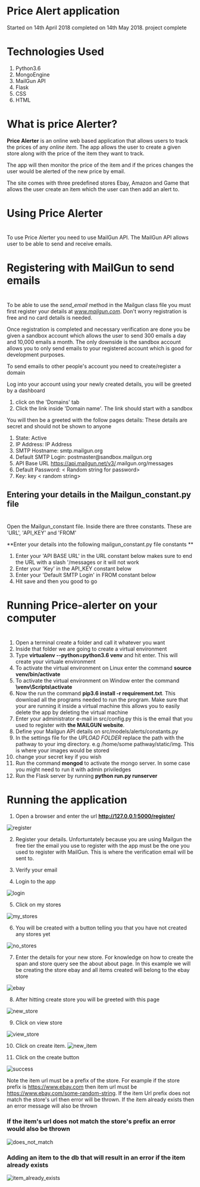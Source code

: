 
# Price Alert application

Started on 14th April 2018 completed on 14th May 2018.
project complete

# Technologies Used

1) Python3.6
2) MongoEngine
3) MailGun API
4) Flask
5) CSS
6) HTML

# What is price Alerter?

**Price Alerter** is an online web based application that allows users to track the prices of any
*online item*. The app allows the user to create a given store along with the price of
the item they want to track.
 
The app will then monitor the price of the item and if the prices changes the user would be alerted of the new price by email.

The site comes with three predefined stores Ebay, Amazon and Game that allows the
user create an item which the user can then add an alert to.
           
# Using Price Alerter
#

To use Price Alerter you need to use MailGun API. The MailGun API allows
user to be able to send and receive emails.


# Registering with MailGun to send emails
#

To be able to use the *send_email* method in the Mailgun class file you must first register
your details at *www.mailgun.com*. Don't worry registration is free and no card
details is needed.

Once registration is completed and necessary verification are done you be given a
sandbox account which allows the user to send 300 emails a day and 10,000 emails a month.
The only downside is the sandbox account allows you to only send emails to your registered
account which is good for development purposes.


To send emails to other people's account you need to create/register a domain

Log into your account using your newly created details, you will be greeted by a dashboard

1) click on the 'Domains' tab
2) Click the link inside 'Domain name'. The link should start with a sandbox<random numbers>


You will then be a greeted with the follow pages details:
These details are secret and should not be shown to anyone

1) State: Active
2) IP Address: IP Address
3) SMTP Hostname: smtp.mailgun.org
4) Default SMTP Login: postmaster@sandbox<your-random-key-should-be>.mailgun.org
5) API Base URL https://api.mailgun.net/v3/<your-random-key-should-be>.mailgun.org/messages
6) Default Password: < Random string for password>
7) Key: key < random string>


## Entering your details in the Mailgun_constant.py file
#

Open the Mailgun_constant file. Inside there are three constants. These are 'URL', 'API_KEY' and 'FROM'

**Enter your details into the following mailgun_constant.py file constants **

1) Enter your 'API BASE URL' in the URL constant below makes sure to end the URL with a slash '/messages or it will not work
2) Enter your 'Key' in the API_KEY constant below
3) Enter your 'Default SMTP Login' in FROM constant below
4) Hit save and then you good to go


# Running Price-alerter on your computer
#

1) Open a terminal create a folder and call it whatever you want
2) Inside that folder we are going to create a virtual environment
2) Type **virtualenv --python=python3.6 venv** and hit enter. This will create your virtuale environment
2) To activate the virtual environment on Linux enter the command **source venv/bin/activate** 
2) To activate the virtual environment on Window enter the command **\venv\Scripts\activate**
2) Now the run the command **pip3.6 install -r requirement.txt**. This download all the programs needed to run the program. Make sure that your are running it inside a virtual machine this allows you to easily delete the app by deleting the virtual machine
2) Enter your administrator e-mail in src/config.py this is the email that you used to register with **the MAILGUN website**.
3) Define your Mailgun API details on src/models/alerts/constants.py
4) In the settings file for the *UPLOAD FOLDER* replace the path with the pathway to your img directory. 
   e.g /home/some pathway/static/img. This is where your images would be stored
4) change your secret key if you wish
4) Run the command **mongod** to activate the mongo server. In some case you might need to run it with admin priviledges
5) Run the Flask server by running **python run.py runserver**


# Running the application

1) Open a browser and enter the url **http://127.0.0.1:5000/register/**

![register](https://user-images.githubusercontent.com/7634091/40142666-2e25e0be-5951-11e8-83a8-aad51d6ba612.png)

2) Register your details. Unfortuntately because you are using Mailgun the free tier the email you use to register with the app must be the one you used to register with MailGun. This is where the verification email will be sent to.
3) Verify your email

4) Login to the app

![login](https://user-images.githubusercontent.com/7634091/40142786-9153485c-5951-11e8-8b21-e092006b895f.png)

5) Click on my stores

![my_stores](https://user-images.githubusercontent.com/7634091/40142966-063517a4-5952-11e8-9293-949d3cdb7080.png)

6) You will be created with a button telling you that you have not created any stores yet

![no_stores](https://user-images.githubusercontent.com/7634091/40143092-56ee4b02-5952-11e8-9c70-c45870c7c708.png)


7) Enter the details for your new store. For knowledge on how to create the span and store query see the about about page. In this example we will be creating the store ebay and all items created will belong to the ebay store

![ebay](https://user-images.githubusercontent.com/7634091/40143494-795a3c9a-5953-11e8-84ac-d9a1630dab0b.png)

8) After hitting create store you will be greeted with this page

![new_store](https://user-images.githubusercontent.com/7634091/40143730-1f12690a-5954-11e8-9a88-a12137623e37.png)

9) Click on view store

![view_store](https://user-images.githubusercontent.com/7634091/40143882-989c4b2e-5954-11e8-8542-4f164a2b9508.png)

10) Click on create item. 
![new_item](https://user-images.githubusercontent.com/7634091/40144091-4ae1bd3c-5955-11e8-816d-ff16294e0e37.png)

11) Click on the create button

![success](https://user-images.githubusercontent.com/7634091/40144270-f53a3f8e-5955-11e8-9d02-3a9d4316e5e7.png)

Note the item url must be a prefix of the store. For example if the store prefix is https://www.ebay.com then item url must be
https://www.ebay.com/some-random-string. If the item Url prefix does not match the store's url then error will be thrown. If the item already exists then an error message will also be thrown

### If the item's url does not match the store's prefix an error would also be thrown

![does_not_match](https://user-images.githubusercontent.com/7634091/40144681-5abe7202-5957-11e8-9d81-bcf42681e829.png)

### Adding an item to the db that will result in an error if the item already exists

![item_already_exists](https://user-images.githubusercontent.com/7634091/40144470-ae4081a0-5956-11e8-88ed-1f2c9a2d9f34.png)





    

